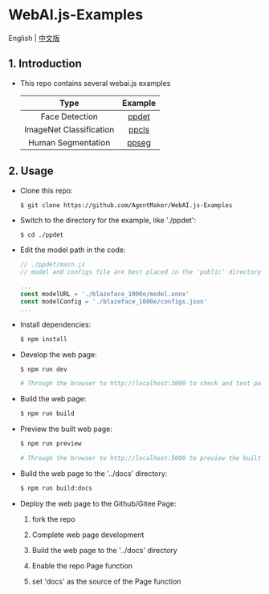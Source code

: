 # WebAI.js-Examples
English | [中文版](./README_CN.md)

## 1. Introduction
* This repo contains several webai.js examples

    |Type|Example|
    |:-:|:-:|
    |Face Detection|[ppdet](./ppdet)|
    |ImageNet Classification|[ppcls](./ppcls)|
    |Human Segmentation|[ppseg](./ppseg)|

## 2. Usage
* Clone this repo:

    ```bash
    $ git clone https://github.com/AgentMaker/WebAI.js-Examples
    ```

* Switch to the directory for the example, like './ppdet':

    ```
    $ cd ./ppdet
    ```

* Edit the model path in the code:

    ```js
    // ./ppdet/main.js
    // model and configs file are best placed in the 'public' directory

    ...
    const modelURL = './blazeface_1000e/model.onnx'
    const modelConfig = './blazeface_1000e/configs.json'
    ...
    ```

* Install dependencies:

    ```bash
    $ npm install
    ```

* Develop the web page:

    ```bash
    $ npm run dev

    # Through the browser to http://localhost:3000 to check and test page
    ```

* Build the web page:

    ```bash
    $ npm run build
    ```

* Preview the built web page:

    ```bash
    $ npm run preview

    # Through the browser to http://localhost:5000 to preview the built page
    ```

* Build the web page to the '../docs' directory:

    ```bash
    $ npm run build:docs
    ```

* Deploy the web page to the Github/Gitee Page:

    1. fork the repo

    2. Complete web page development

    3. Build the web page to the '../docs' directory

    4. Enable the repo Page function

    5. set 'docs' as the source of the Page function